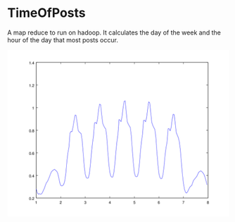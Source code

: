 # TimeOfPosts
A map reduce to run on hadoop.  It calculates the day of the week and the hour of the day that most posts occur.

![graph](./plot.png)
